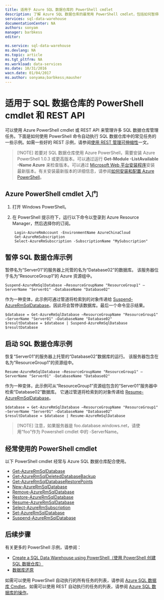 ```yaml
---
title: 适用于 Azure SQL 数据仓库的 PowerShell cmdlet
description: 了解 Azure SQL 数据仓库的最常用 PowerShell cmdlet，包括如何暂停和恢复数据库。
services: sql-data-warehouse
documentationCenter: NA
authors: sonyam
manager: barbkess
editor: 

ms.service: sql-data-warehouse
ms.devlang: NA
ms.topic: article
ms.tgt_pltfrm: NA
ms.workload: data-services
ms.date: 10/31/2016
wacn.date: 01/04/2017
ms.author: sonyama;barbkess;mausher
---
```


# 适用于 SQL 数据仓库的 PowerShell cmdlet 和 REST API

可以使用 Azure PowerShell cmdlet 或 REST API 来管理许多 SQL 数据仓库管理任务。下面是如何使用 PowerShell 命令自动执行 SQL 数据仓库中的常见任务的一些示例。如需一些好的 REST 示例，请参阅[使用 REST 管理可伸缩性][]一文。

> [!NOTE]  若要对 SQL 数据仓库使用 Azure PowerShell，需要安装 Azure PowerShell 1.0.3 或更高版本。可以通过运行 **Get-Module -ListAvailable -Name Azure** 来检查版本。可以通过 [Microsoft Web 平台安装程序][]安装最新版本。有关安装最新版本的详细信息，请参阅[如何安装和配置 Azure PowerShell][]。

## Azure PowerShell cmdlet 入门

1. 打开 Windows PowerShell。
2. 在 PowerShell 提示符下，运行以下命令以登录到 Azure Resource Manager，然后选择你的订阅。

		Login-AzureRmAccount -EnvironmentName AzureChinaCloud
	    Get-AzureRmSubscription
	    Select-AzureRmSubscription -SubscriptionName "MySubscription"

## 暂停 SQL 数据仓库示例

暂停名为“Server01”的服务器上托管的名为“Database02”的数据库。 该服务器位于名为“ResourceGroup1”的 Azure 资源组中。

    Suspend-AzureRmSqlDatabase –ResourceGroupName "ResourceGroup1" –ServerName "Server01" –DatabaseName "Database02"

作为一种变体，此示例可通过管道将检索到的对象传递给 [Suspend-AzureRmSqlDatabase][]。因此将会暂停该数据库。最后一个命令显示结果。

    $database = Get-AzureRmSqlDatabase –ResourceGroupName "ResourceGroup1" –ServerName "Server01" –DatabaseName "Database02"
    $resultDatabase = $database | Suspend-AzureRmSqlDatabase
    $resultDatabase

## 启动 SQL 数据仓库示例

恢复“Server01”的服务器上托管的“Database02”数据库的运行。 该服务器包含在名为“ResourceGroup1”的资源组中。

	Resume-AzureRmSqlDatabase –ResourceGroupName "ResourceGroup1" –ServerName "Server01" -DatabaseName "Database02"

作为一种变体，此示例可从“ResourceGroup1”资源组包含的“Server01”服务器中检索“Database02”数据库。 它通过管道将检索到的对象传递给 [Resume-AzureRmSqlDatabase][]。

	$database = Get-AzureRmSqlDatabase –ResourceGroupName "ResourceGroup1" –ServerName "Server01" –DatabaseName "Database02"
	$resultDatabase = $database | Resume-AzureRmSqlDatabase

> [!NOTE] 注意，如果服务器是 foo.database.windows.net，请使用“foo”作为 Powershell cmdlet 中的 -ServerName。

## 经常使用的 PowerShell cmdlet

以下 PowerShell cmdlet 经常与 Azure SQL 数据仓库配合使用。

- [Get-AzureRmSqlDatabase][]
- [Get-AzureRmSqlDeletedDatabaseBackup][]
- [Get-AzureRmSqlDatabaseRestorePoints][]
- [New-AzureRmSqlDatabase][]
- [Remove-AzureRmSqlDatabase][]
- [Restore-AzureRmSqlDatabase][]
- [Resume-AzureRmSqlDatabase][]
- [Select-AzureRmSubscription][]
- [Set-AzureRmSqlDatabase][]
- [Suspend-AzureRmSqlDatabase][]

## 后续步骤
有关更多的 PowerShell 示例，请参阅：

- [Create a SQL Data Warehouse using PowerShell（使用 PowerShell 创建 SQL 数据仓库）][]
- [数据库还原][]

如需可以使用 PowerShell 自动执行的所有任务的列表，请参阅 [Azure SQL 数据库 Cmdlet][]。如需可以使用 REST 自动执行的任务的列表，请参阅 [Azure SQL 数据库的操作][]。

<!--Image references-->

<!--Article references-->
[如何安装和配置 Azure PowerShell]: ../powershell-install-configure.md
[Create a SQL Data Warehouse using PowerShell（使用 PowerShell 创建 SQL 数据仓库）]: ./sql-data-warehouse-get-started-provision-powershell.md
[数据库还原]: ./sql-data-warehouse-restore-database-powershell.md
[使用 REST 管理可伸缩性]: ./sql-data-warehouse-manage-compute-rest-api.md

<!--MSDN references-->
[Azure SQL 数据库 Cmdlet]: https://msdn.microsoft.com/zh-cn/library/mt574084.aspx
[Azure SQL 数据库的操作]: https://msdn.microsoft.com/zh-cn/library/azure/dn505719.aspx
[Get-AzureRmSqlDatabase]: https://msdn.microsoft.com/zh-cn/library/mt603648.aspx
[Get-AzureRmSqlDeletedDatabaseBackup]: https://msdn.microsoft.com/zh-cn/library/mt693387.aspx
[Get-AzureRmSqlDatabaseRestorePoints]: https://msdn.microsoft.com/zh-cn/library/mt603642.aspx
[New-AzureRmSqlDatabase]: https://msdn.microsoft.com/zh-cn/library/mt619339.aspx
[Remove-AzureRmSqlDatabase]: https://msdn.microsoft.com/zh-cn/library/mt619368.aspx
[Restore-AzureRmSqlDatabase]: https://msdn.microsoft.com/zh-cn/library/mt693390.aspx
[Resume-AzureRmSqlDatabase]: http://msdn.microsoft.com/zh-cn/library/mt619347.aspx
<!-- It appears that Select-AzureRmSubscription isn't documented, so this points to Select-AzureRmSubscription -->
[Select-AzureRmSubscription]: https://msdn.microsoft.com/zh-cn/library/dn722499.aspx
[Set-AzureRmSqlDatabase]: https://msdn.microsoft.com/zh-cn/library/mt619433.aspx
[Suspend-AzureRmSqlDatabase]: http://msdn.microsoft.com/zh-cn/library/mt619337.aspx

<!--Other Web references-->

[Microsoft Web 平台安装程序]: https://aka.ms/webpi-azps

<!---HONumber=Mooncake_Quality_Review_0104_2017-->
